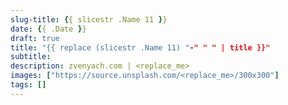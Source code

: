 ```yaml
---
slug-title: {{ slicestr .Name 11 }}
date: {{ .Date }}
draft: true
title: "{{ replace (slicestr .Name 11) "-" " " | title }}"
subtitle:
description: zvenyach.com | <replace_me>
images: ["https://source.unsplash.com/<replace_me>/300x300"]
tags: []
---
```


